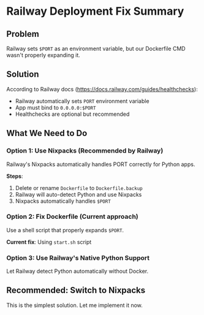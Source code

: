 # Railway Deployment Fix Summary

## Problem
Railway sets `$PORT` as an environment variable, but our Dockerfile CMD wasn't properly expanding it.

## Solution
According to Railway docs (https://docs.railway.com/guides/healthchecks):
- Railway automatically sets `PORT` environment variable
- App must bind to `0.0.0.0:$PORT`
- Healthchecks are optional but recommended

## What We Need to Do

### Option 1: Use Nixpacks (Recommended by Railway)
Railway's Nixpacks automatically handles PORT correctly for Python apps.

**Steps**:
1. Delete or rename `Dockerfile` to `Dockerfile.backup`
2. Railway will auto-detect Python and use Nixpacks
3. Nixpacks automatically handles `$PORT`

### Option 2: Fix Dockerfile (Current approach)
Use a shell script that properly expands `$PORT`.

**Current fix**: Using `start.sh` script

### Option 3: Use Railway's Native Python Support
Let Railway detect Python automatically without Docker.

## Recommended: Switch to Nixpacks

This is the simplest solution. Let me implement it now.

